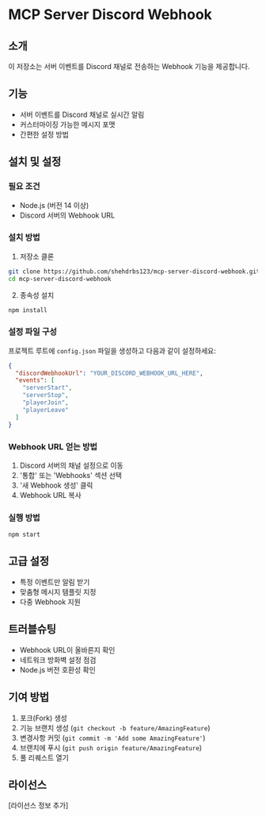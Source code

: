 # MCP Server Discord Webhook

## 소개
이 저장소는 서버 이벤트를 Discord 채널로 전송하는 Webhook 기능을 제공합니다.

## 기능
- 서버 이벤트를 Discord 채널로 실시간 알림
- 커스터마이징 가능한 메시지 포맷
- 간편한 설정 방법

## 설치 및 설정

### 필요 조건
- Node.js (버전 14 이상)
- Discord 서버의 Webhook URL

### 설치 방법
1. 저장소 클론
```bash
git clone https://github.com/shehdrbs123/mcp-server-discord-webhook.git
cd mcp-server-discord-webhook
```

2. 종속성 설치
```bash
npm install
```

### 설정 파일 구성
프로젝트 루트에 `config.json` 파일을 생성하고 다음과 같이 설정하세요:

```json
{
  "discordWebhookUrl": "YOUR_DISCORD_WEBHOOK_URL_HERE",
  "events": [
    "serverStart",
    "serverStop",
    "playerJoin",
    "playerLeave"
  ]
}
```

### Webhook URL 얻는 방법
1. Discord 서버의 채널 설정으로 이동
2. '통합' 또는 'Webhooks' 섹션 선택
3. '새 Webhook 생성' 클릭
4. Webhook URL 복사

### 실행 방법
```bash
npm start
```

## 고급 설정
- 특정 이벤트만 알림 받기
- 맞춤형 메시지 템플릿 지정
- 다중 Webhook 지원

## 트러블슈팅
- Webhook URL이 올바른지 확인
- 네트워크 방화벽 설정 점검
- Node.js 버전 호환성 확인

## 기여 방법
1. 포크(Fork) 생성
2. 기능 브랜치 생성 (`git checkout -b feature/AmazingFeature`)
3. 변경사항 커밋 (`git commit -m 'Add some AmazingFeature'`)
4. 브랜치에 푸시 (`git push origin feature/AmazingFeature`)
5. 풀 리퀘스트 열기

## 라이선스
[라이선스 정보 추가]
